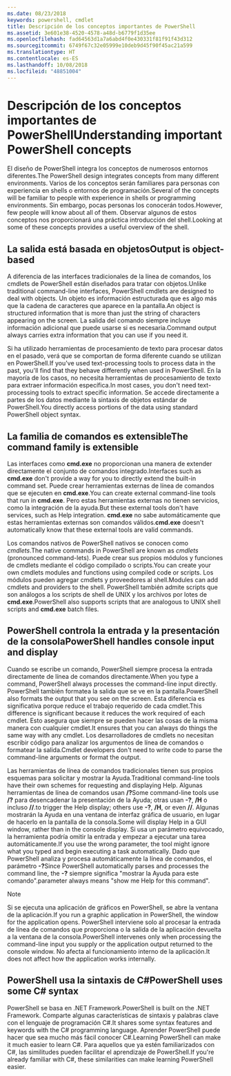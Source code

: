 ```yaml
---
ms.date: 08/23/2018
keywords: powershell, cmdlet
title: Descripción de los conceptos importantes de PowerShell
ms.assetid: 3e601e38-4520-4578-a48d-b6779f1d35ee
ms.openlocfilehash: fad64563d1a7a6abd4f0e430331f81f91f43d312
ms.sourcegitcommit: 6749f67c32e05999e10deb9d45f90f45ac21a599
ms.translationtype: HT
ms.contentlocale: es-ES
ms.lasthandoff: 10/08/2018
ms.locfileid: "48851004"
---
```

# <a name="understanding-important-powershell-concepts"></a><span data-ttu-id="15e04-103">Descripción de los conceptos importantes de PowerShell</span><span class="sxs-lookup"><span data-stu-id="15e04-103">Understanding important PowerShell concepts</span></span>

<span data-ttu-id="15e04-104">El diseño de PowerShell integra los conceptos de numerosos entornos diferentes.</span><span class="sxs-lookup"><span data-stu-id="15e04-104">The PowerShell design integrates concepts from many different environments.</span></span> <span data-ttu-id="15e04-105">Varios de los conceptos serán familiares para personas con experiencia en shells o entornos de programación.</span><span class="sxs-lookup"><span data-stu-id="15e04-105">Several of the concepts will be familiar to people with experience in shells or programming environments.</span></span> <span data-ttu-id="15e04-106">Sin embargo, pocas personas los conocerán todos.</span><span class="sxs-lookup"><span data-stu-id="15e04-106">However, few people will know about all of them.</span></span> <span data-ttu-id="15e04-107">Observar algunos de estos conceptos nos proporcionará una práctica introducción del shell.</span><span class="sxs-lookup"><span data-stu-id="15e04-107">Looking at some of these concepts provides a useful overview of the shell.</span></span>

## <a name="output-is-object-based"></a><span data-ttu-id="15e04-108">La salida está basada en objetos</span><span class="sxs-lookup"><span data-stu-id="15e04-108">Output is object-based</span></span>

<span data-ttu-id="15e04-109">A diferencia de las interfaces tradicionales de la línea de comandos, los cmdlets de PowerShell están diseñados para tratar con objetos.</span><span class="sxs-lookup"><span data-stu-id="15e04-109">Unlike traditional command-line interfaces, PowerShell cmdlets are designed to deal with objects.</span></span>
<span data-ttu-id="15e04-110">Un objeto es información estructurada que es algo más que la cadena de caracteres que aparece en la pantalla.</span><span class="sxs-lookup"><span data-stu-id="15e04-110">An object is structured information that is more than just the string of characters appearing on the screen.</span></span> <span data-ttu-id="15e04-111">La salida del comando siempre incluye información adicional que puede usarse si es necesaria.</span><span class="sxs-lookup"><span data-stu-id="15e04-111">Command output always carries extra information that you can use if you need it.</span></span>

<span data-ttu-id="15e04-112">Si ha utilizado herramientas de procesamiento de texto para procesar datos en el pasado, verá que se comportan de forma diferente cuando se utilizan en PowerShell.</span><span class="sxs-lookup"><span data-stu-id="15e04-112">If you've used text-processing tools to process data in the past, you'll find that they behave differently when used in PowerShell.</span></span> <span data-ttu-id="15e04-113">En la mayoría de los casos, no necesita herramientas de procesamiento de texto para extraer información específica.</span><span class="sxs-lookup"><span data-stu-id="15e04-113">In most cases, you don't need text-processing tools to extract specific information.</span></span> <span data-ttu-id="15e04-114">Se accede directamente a partes de los datos mediante la sintaxis de objetos estándar de PowerShell.</span><span class="sxs-lookup"><span data-stu-id="15e04-114">You directly access portions of the data using standard PowerShell object syntax.</span></span>

## <a name="the-command-family-is-extensible"></a><span data-ttu-id="15e04-115">La familia de comandos es extensible</span><span class="sxs-lookup"><span data-stu-id="15e04-115">The command family is extensible</span></span>

<span data-ttu-id="15e04-116">Las interfaces como **cmd.exe** no proporcionan una manera de extender directamente el conjunto de comandos integrado.</span><span class="sxs-lookup"><span data-stu-id="15e04-116">Interfaces such as **cmd.exe** don't provide a way for you to directly extend the built-in command set.</span></span> <span data-ttu-id="15e04-117">Puede crear herramientas externas de línea de comandos que se ejecuten en **cmd.exe**.</span><span class="sxs-lookup"><span data-stu-id="15e04-117">You can create external command-line tools that run in **cmd.exe**.</span></span> <span data-ttu-id="15e04-118">Pero estas herramientas externas no tienen servicios, como la integración de la ayuda.</span><span class="sxs-lookup"><span data-stu-id="15e04-118">But these external tools don't have services, such as Help integration.</span></span> <span data-ttu-id="15e04-119">**cmd.exe** no sabe automáticamente que estas herramientas externas son comandos válidos.</span><span class="sxs-lookup"><span data-stu-id="15e04-119">**cmd.exe** doesn't automatically know that these external tools are valid commands.</span></span>

<span data-ttu-id="15e04-120">Los comandos nativos de PowerShell nativos se conocen como *cmdlets*.</span><span class="sxs-lookup"><span data-stu-id="15e04-120">The native commands in PowerShell are known as *cmdlets* (pronounced command-lets).</span></span> <span data-ttu-id="15e04-121">Puede crear sus propios módulos y funciones de cmdlets mediante el código compilado o scripts.</span><span class="sxs-lookup"><span data-stu-id="15e04-121">You can create your own cmdlets modules and functions using compiled code or scripts.</span></span> <span data-ttu-id="15e04-122">Los módulos pueden agregar cmdlets y proveedores al shell.</span><span class="sxs-lookup"><span data-stu-id="15e04-122">Modules can add cmdlets and providers to the shell.</span></span> <span data-ttu-id="15e04-123">PowerShell también admite scripts que son análogos a los scripts de shell de UNIX y los archivos por lotes de **cmd.exe**.</span><span class="sxs-lookup"><span data-stu-id="15e04-123">PowerShell also supports scripts that are analogous to UNIX shell scripts and **cmd.exe** batch files.</span></span>

## <a name="powershell-handles-console-input-and-display"></a><span data-ttu-id="15e04-124">PowerShell controla la entrada y la presentación de la consola</span><span class="sxs-lookup"><span data-stu-id="15e04-124">PowerShell handles console input and display</span></span>

<span data-ttu-id="15e04-125">Cuando se escribe un comando, PowerShell siempre procesa la entrada directamente de línea de comandos directamente.</span><span class="sxs-lookup"><span data-stu-id="15e04-125">When you type a command, PowerShell always processes the command-line input directly.</span></span> <span data-ttu-id="15e04-126">PowerShell también formatea la salida que se ve en la pantalla.</span><span class="sxs-lookup"><span data-stu-id="15e04-126">PowerShell also formats the output that you see on the screen.</span></span> <span data-ttu-id="15e04-127">Esta diferencia es significativa porque reduce el trabajo requerido de cada cmdlet.</span><span class="sxs-lookup"><span data-stu-id="15e04-127">This difference is significant because it reduces the work required of each cmdlet.</span></span> <span data-ttu-id="15e04-128">Esto asegura que siempre se pueden hacer las cosas de la misma manera con cualquier cmdlet.</span><span class="sxs-lookup"><span data-stu-id="15e04-128">It ensures that you can always do things the same way with any cmdlet.</span></span> <span data-ttu-id="15e04-129">Los desarrolladores de cmdlets no necesitan escribir código para analizar los argumentos de línea de comandos o formatear la salida.</span><span class="sxs-lookup"><span data-stu-id="15e04-129">Cmdlet developers don't need to write code to parse the command-line arguments or format the output.</span></span>

<span data-ttu-id="15e04-130">Las herramientas de línea de comandos tradicionales tienen sus propios esquemas para solicitar y mostrar la Ayuda.</span><span class="sxs-lookup"><span data-stu-id="15e04-130">Traditional command-line tools have their own schemes for requesting and displaying Help.</span></span> <span data-ttu-id="15e04-131">Algunas herramientas de línea de comandos usan **/?**</span><span class="sxs-lookup"><span data-stu-id="15e04-131">Some command-line tools use **/?**</span></span> <span data-ttu-id="15e04-132">para desencadenar la presentación de la Ayuda; otras usan **-?**, **/H** o incluso **//**.</span><span class="sxs-lookup"><span data-stu-id="15e04-132">to trigger the Help display; others use **-?**, **/H**, or even **//**.</span></span> <span data-ttu-id="15e04-133">Algunas mostrarán la Ayuda en una ventana de interfaz gráfica de usuario, en lugar de hacerlo en la pantalla de la consola.</span><span class="sxs-lookup"><span data-stu-id="15e04-133">Some will display Help in a GUI window, rather than in the console display.</span></span> <span data-ttu-id="15e04-134">Si usa un parámetro equivocado, la herramienta podría omitir la entrada y empezar a ejecutar una tarea automáticamente.</span><span class="sxs-lookup"><span data-stu-id="15e04-134">If you use the wrong parameter, the tool might ignore what you typed and begin executing a task automatically.</span></span>
<span data-ttu-id="15e04-135">Dado que PowerShell analiza y procesa automáticamente la línea de comandos, el parámetro **-?**</span><span class="sxs-lookup"><span data-stu-id="15e04-135">Since PowerShell automatically parses and processes the command line, the **-?**</span></span> <span data-ttu-id="15e04-136">siempre significa "mostrar la Ayuda para este comando".</span><span class="sxs-lookup"><span data-stu-id="15e04-136">parameter always means "show me Help for this command".</span></span>

> [!NOTE]
> <span data-ttu-id="15e04-137">Si se ejecuta una aplicación de gráficos en PowerShell, se abre la ventana de la aplicación.</span><span class="sxs-lookup"><span data-stu-id="15e04-137">If you run a graphic application in PowerShell, the window for the application opens.</span></span>
> <span data-ttu-id="15e04-138">PowerShell interviene solo al procesar la entrada de línea de comandos que proporciona o la salida de la aplicación devuelta a la ventana de la consola.</span><span class="sxs-lookup"><span data-stu-id="15e04-138">PowerShell intervenes only when processing the command-line input you supply or the application output returned to the console window.</span></span> <span data-ttu-id="15e04-139">No afecta al funcionamiento interno de la aplicación.</span><span class="sxs-lookup"><span data-stu-id="15e04-139">It does not affect how the application works internally.</span></span>

## <a name="powershell-uses-some-c-syntax"></a><span data-ttu-id="15e04-140">PowerShell usa la sintaxis de C#</span><span class="sxs-lookup"><span data-stu-id="15e04-140">PowerShell uses some C# syntax</span></span>

<span data-ttu-id="15e04-141">PowerShell se basa en .NET Framework.</span><span class="sxs-lookup"><span data-stu-id="15e04-141">PowerShell is built on the .NET Framework.</span></span> <span data-ttu-id="15e04-142">Comparte algunas características de sintaxis y palabras clave con el lenguaje de programación C#.</span><span class="sxs-lookup"><span data-stu-id="15e04-142">It shares some syntax features and keywords with the C# programming language.</span></span> <span data-ttu-id="15e04-143">Aprender PowerShell puede hacer que sea mucho más fácil conocer C#.</span><span class="sxs-lookup"><span data-stu-id="15e04-143">Learning PowerShell can make it much easier to learn C#.</span></span> <span data-ttu-id="15e04-144">Para aquellos que ya estén familiarizados con C#, las similitudes pueden facilitar el aprendizaje de PowerShell.</span><span class="sxs-lookup"><span data-stu-id="15e04-144">If you're already familiar with C#, these similarities can make learning PowerShell easier.</span></span>
